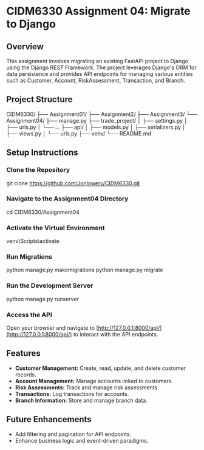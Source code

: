 # CIDM6330 Assignment 04: Migrate to Django

## Overview

This assignment involves migrating an existing FastAPI project to Django using the Django REST Framework. The project leverages Django's ORM for data persistence and provides API endpoints for managing various entities such as Customer, Account, RiskAssessment, Transaction, and Branch.

## Project Structure

CIDM6330/
├── Assignment01/
├── Assignment2/
├── Assignment3/
└── Assignment04/
    ├── manage.py
    ├── trade_project/
    │   ├── settings.py
    │   ├── urls.py
    │   └── ...
    ├── api/
    │   ├── models.py
    │   ├── serializers.py
    │   ├── views.py
    │   └── urls.py
    ├── venv/
    └── README.md

## Setup Instructions

### Clone the Repository


git clone https://github.com/Jonlowery/CIDM6330.git


### Navigate to the Assignment04 Directory


cd CIDM6330/Assignment04


### Activate the Virtual Environment

  venv\Scripts\activate

### Run Migrations

python manage.py makemigrations
python manage.py migrate

### Run the Development Server

python manage.py runserver

### Access the API

Open your browser and navigate to [http://127.0.0.1:8000/api/](http://127.0.0.1:8000/api/) to interact with the API endpoints.

## Features

- **Customer Management:** Create, read, update, and delete customer records.
- **Account Management:** Manage accounts linked to customers.
- **Risk Assessments:** Track and manage risk assessments.
- **Transactions:** Log transactions for accounts.
- **Branch Information:** Store and manage branch data.

## Future Enhancements

- Add filtering and pagination for API endpoints.
- Enhance business logic and event-driven paradigms.

